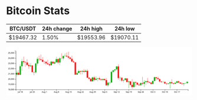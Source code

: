 # Bitcoin Stats

BTC/USDT|24h change|24h high|24h low|
|---|---|---|---|
|$19467.32|1.50%|$19553.96|$19070.11|

<img src="./chart.svg">
